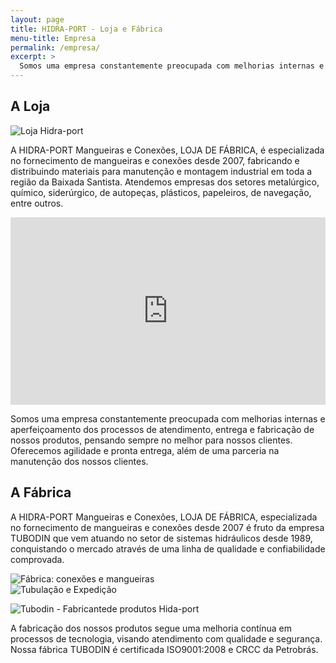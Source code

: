 ```yaml
---
layout: page
title: HIDRA-PORT - Loja e Fábrica
menu-title: Empresa
permalink: /empresa/
excerpt: >
  Somos uma empresa constantemente preocupada com melhorias internas e aperfeiçoamento dos processos de atendimento, entrega e fabricação de nossos produtos, pensando sempre no melhor para nossos clientes. Oferecemos agilidade e pronta entrega, além de uma parceria na manutenção dos nossos clientes.
---
```


## A Loja

<div data-grid="center spacing" class="inner large">
    <div data-cell="1of2"><img src="{{ site.baseurl }}/img/foto_loja_1.jpg" alt="Loja Hidra-port"></div>
    <div data-cell="1of2">
        <p>A HIDRA-PORT Mangueiras e Conexões, LOJA DE FÁBRICA, é especializada no fornecimento de mangueiras e conexões desde 2007, fabricando e distribuindo materiais para manutenção e montagem industrial em toda a região da Baixada Santista. Atendemos empresas dos setores metalúrgico, químico, siderúrgico, de autopeças, plásticos, papeleiros, de navegação, entre outros.</p>
    </div>
</div>

<div class="inner">
    <iframe src="https://www.google.com/maps/embed?pb=!1m18!1m12!1m3!1d1823.2423594013894!2d-46.327122!3d-23.943293999999995!2m3!1f0!2f0!3f0!3m2!1i1024!2i768!4f13.1!3m3!1m2!1s0x94ce0379bb0d9181%3A0xb2f42dd8778d587d!2sAv.+Rangel+Pestana%2C+54+-+Vila+Matias%2C+Santos+-+SP%2C+11013-552%2C+Rep%C3%BAblica+Federativa+do+Brasil!5e0!3m2!1spt-BR!2s!4v1405958480861" width="100%" height="300" frameborder="0" style="border:0;" class="esquerda metade"></iframe>
</div>

Somos uma empresa constantemente preocupada com melhorias internas e aperfeiçoamento dos processos de atendimento, entrega e fabricação de nossos produtos, pensando sempre no melhor para nossos clientes. Oferecemos agilidade e pronta entrega, além de uma parceria na manutenção dos nossos clientes.

## A Fábrica

<div data-grid="center spacing" class="inner large">
    <div data-cell="1of3">
        <p>A HIDRA-PORT Mangueiras e Conexões, LOJA DE FÁBRICA, especializada no fornecimento de mangueiras e conexões desde 2007 é fruto da empresa TUBODIN que vem atuando no setor de sistemas hidráulicos desde 1989, conquistando o mercado através de uma linha de qualidade e confiabilidade comprovada.</p>
    </div>
    <div data-cell="2of3"><img src="{{ site.baseurl }}/img/maquinario_1.jpg" alt="Fábrica: conexões e mangueiras"></div>
</div>

<div data-grid="center spacing" class="inner large">
  <div data-cell="2of3"><img src="{{ site.baseurl }}/img/expedicao_2.jpg" alt="Tubulação e Expedição"></div>
  <div data-cell="1of3">
    <p><img src="http://hidraport.com.br/img/uploads/logo_tubodin_300px.png" alt="Tubodin - Fabricantede produtos Hida-port"></p>
    <p>A fabricação dos nossos produtos segue uma melhoria contínua em processos de tecnologia, visando atendimento com qualidade e segurança. Nossa fábrica TUBODIN é certificada ISO9001:2008 e CRCC da Petrobrás.</p>
  </div>
</div>
